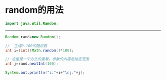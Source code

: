 # random的用法
```java
import java.util.Random;
```
---

```java
Random rand=new Random();

//  生成0-100的随机数
int i=(int)(Math.random()*100);     

// 这里是一个方法的重载，参数的内容是指定范围
int j=rand.nextInt(100);              

System.out.println("i:"+i+"\nj:"+j);
```
